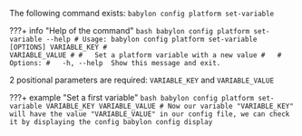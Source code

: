 The following command exists: `babylon config platform set-variable`

???+ info "Help of the command"
    ```bash
    babylon config platform set-variable --help
    # Usage: babylon config platform set-variable [OPTIONS] VARIABLE_KEY
    #                                             VARIABLE_VALUE
    #
    #   Set a platform variable with a new value
    #  
    # Options:
    #   -h, --help  Show this message and exit.
    ```

2 positional parameters are required: `VARIABLE_KEY` and `VARIABLE_VALUE`

???+ example "Set a first variable"
    ```bash
    babylon config platform set-variable VARIABLE_KEY VARIABLE_VALUE
    # Now our variable "VARIABLE_KEY" will have the value "VARIABLE_VALUE" in our config file, we can check it by displaying the config
    babylon config display
    ```
